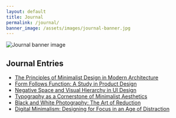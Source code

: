 ```yaml
---
layout: default
title: Journal
permalink: /journal/
banner_image: /assets/images/journal-banner.jpg
---
```



<!-- Custom CSS for just this page -->
<link rel="stylesheet" href="{{ '/assets/css/journal.css' | relative_url }}">

<main class="journal-main">
  <section class="journal-banner">
    <img src="{{ page.banner_image }}" alt="Journal banner image">
  </section>
  
  <section class="journal-content">
    <h1 class="journal-heading">Journal Entries</h1>
    <ul class="journal-list">
      <li><a href="/articles/minimalist-design-architecture">The Principles of Minimalist Design in Modern Architecture</a></li>
      <li><a href="/articles/form-follows-function">Form Follows Function: A Study in Product Design</a></li>
      <li><a href="/articles/negative-space-ui-design">Negative Space and Visual Hierarchy in UI Design</a></li>
      <li><a href="/articles/typography-minimalist-aesthetics">Typography as a Cornerstone of Minimalist Aesthetics</a></li>
      <li><a href="/articles/black-white-photography">Black and White Photography: The Art of Reduction</a></li>
      <li><a href="/articles/digital-minimalism">Digital Minimalism: Designing for Focus in an Age of Distraction</a></li>
    </ul>
  </section>
</main>

<!-- Custom JavaScript for this page -->
<script src="{{ '/assets/js/journal.js' | relative_url }}"></script>
